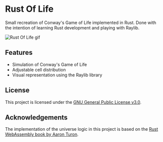 # Rust Of Life

Small recreation of Conway's Game of Life implemented in Rust. Done with the intention of learning Rust development and playing with Raylib.

![Rust Of Life gif](https://i.imgur.com/zn6odt4.gif)

## Features

 - Simulation of Conway's Game of Life
 - Adjustable cell distribution
 - Visual representation using the Raylib library

 ## License

This project is licensed under the [GNU General Public License v3.0](LICENSE).

 ## Acknowledgements

 The implementation of the universe logic in this project is based on the [Rust WebAssembly book by Aaron Turon](https://rustwasm.github.io/docs/book/game-of-life/implementing.html).